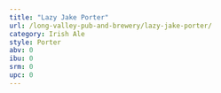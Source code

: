 ```yaml
---
title: "Lazy Jake Porter"
url: /long-valley-pub-and-brewery/lazy-jake-porter/
category: Irish Ale
style: Porter
abv: 0
ibu: 0
srm: 0
upc: 0
---
```


